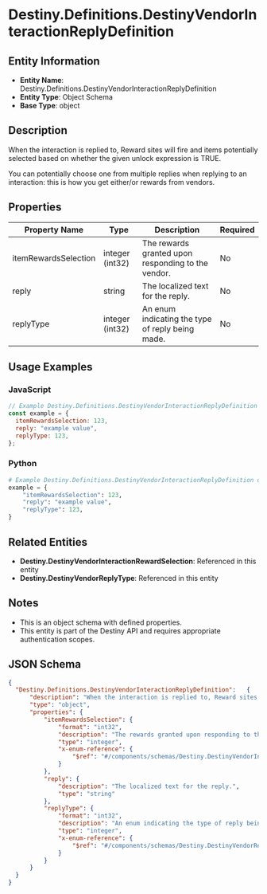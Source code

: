 # Destiny.Definitions.DestinyVendorInteractionReplyDefinition

## Entity Information
- **Entity Name**: Destiny.Definitions.DestinyVendorInteractionReplyDefinition
- **Entity Type**: Object Schema
- **Base Type**: object

## Description
When the interaction is replied to, Reward sites will fire and items potentially selected based on whether the given unlock expression is TRUE.
You can potentially choose one from multiple replies when replying to an interaction: this is how you get either/or rewards from vendors.

## Properties

| Property Name | Type | Description | Required |
|---------------|------|-------------|----------|
| itemRewardsSelection | integer (int32) | The rewards granted upon responding to the vendor. | No |
| reply | string | The localized text for the reply. | No |
| replyType | integer (int32) | An enum indicating the type of reply being made. | No |

## Usage Examples

### JavaScript
```javascript
// Example Destiny.Definitions.DestinyVendorInteractionReplyDefinition object
const example = {
  itemRewardsSelection: 123,
  reply: "example value",
  replyType: 123,
};
```

### Python
```python
# Example Destiny.Definitions.DestinyVendorInteractionReplyDefinition object
example = {
    "itemRewardsSelection": 123,
    "reply": "example value",
    "replyType": 123,
}
```

## Related Entities
- **Destiny.DestinyVendorInteractionRewardSelection**: Referenced in this entity
- **Destiny.DestinyVendorReplyType**: Referenced in this entity

## Notes
- This is an object schema with defined properties.
- This entity is part of the Destiny API and requires appropriate authentication scopes.

## JSON Schema
```json
{
  "Destiny.Definitions.DestinyVendorInteractionReplyDefinition":   {
      "description": "When the interaction is replied to, Reward sites will fire and items potentially selected based on whether the given unlock expression is TRUE.\r\nYou can potentially choose one from multiple replies when replying to an interaction: this is how you get either/or rewards from vendors.",
      "type": "object",
      "properties": {
          "itemRewardsSelection": {
              "format": "int32",
              "description": "The rewards granted upon responding to the vendor.",
              "type": "integer",
              "x-enum-reference": {
                  "$ref": "#/components/schemas/Destiny.DestinyVendorInteractionRewardSelection"
              }
          },
          "reply": {
              "description": "The localized text for the reply.",
              "type": "string"
          },
          "replyType": {
              "format": "int32",
              "description": "An enum indicating the type of reply being made.",
              "type": "integer",
              "x-enum-reference": {
                  "$ref": "#/components/schemas/Destiny.DestinyVendorReplyType"
              }
          }
      }
  }
}
```
